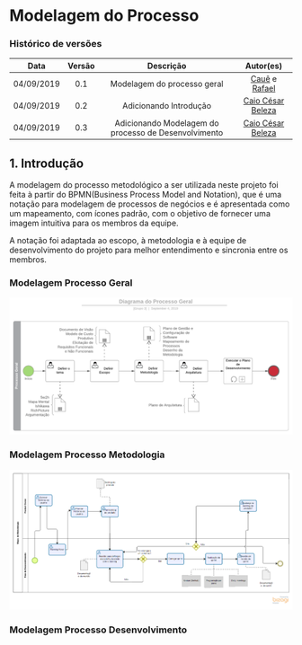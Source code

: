 # Modelagem do Processo

### Histórico de versões

|   Data   |  Versão  |        Descrição       |          Autor(es)          |
|:--------:|:--------:|:----------------------:|:---------------------------:|
|04/09/2019|0.1|Modelagem do processo geral|[Cauê](https://github.com/caue96) e [Rafael](https://github.com/rafaelbrg)|
|04/09/2019|0.2|Adicionando Introdução|[Caio César Beleza](https://github.com/Caiocbelexa)|
|04/09/2019|0.3|Adicionando Modelagem do processo de Desenvolvimento|[Caio César Beleza](https://github.com/Caiocbelexa)|

## 1. Introdução
A modelagem do processo metodológico a ser utilizada neste projeto foi feita à partir do BPMN(Business Process Model and Notation), que é uma notação para modelagem de processos de negócios e é apresentada como um mapeamento, com ícones padrão, com o objetivo de fornecer uma imagem intuitiva para os membros da equipe.<p>
A notação foi adaptada ao escopo, à metodologia e à equipe de desenvolvimento do projeto para melhor entendimento e sincronia entre os membros.   

### Modelagem Processo Geral
[![Processo Geral](img/Diagramas_Cafofo_Processo_Geral.png)](https://ibb.co/H778mdP)

### Modelagem Processo Metodologia
[![Processo da metodologia](img/MapaMetodologia.png)]()

### Modelagem Processo Desenvolvimento
[![]()]()
